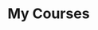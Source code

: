 ---
title: "My Courses"
draft: false
# page title background image
bg_image: "images/backgrounds/page-title.jpg"
# meta description
description : "Courses I am attending or have completed"
---
